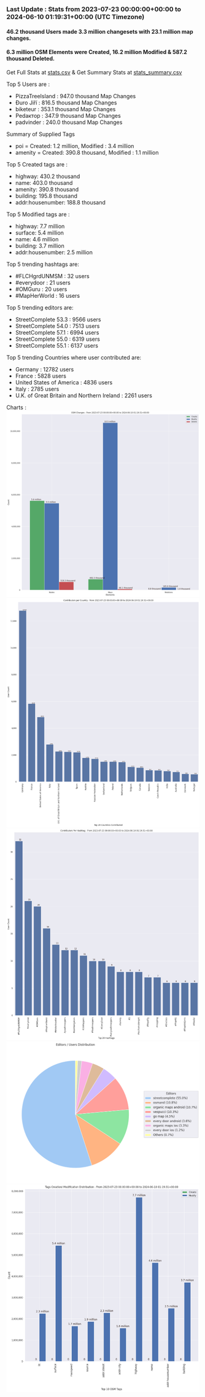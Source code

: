 ### Last Update : Stats from 2023-07-23 00:00:00+00:00 to 2024-06-10 01:19:31+00:00 (UTC Timezone)

#### 46.2 thousand Users made 3.3 million changesets with 23.1 million map changes.
#### 6.3 million OSM Elements were Created, 16.2 million Modified & 587.2 thousand Deleted.
Get Full Stats at [stats.csv](/stats/fieldmappers/Weekly/stats.csv)
 & Get Summary Stats at [stats_summary.csv](/stats/fieldmappers/Weekly/stats_summary.csv)

Top 5 Users are : 
- PizzaTreeIsland : 947.0 thousand Map Changes
- Đuro Jiří : 816.5 thousand Map Changes
- biketeur : 353.1 thousand Map Changes
- Реdактор : 347.9 thousand Map Changes
- padvinder : 240.0 thousand Map Changes

Summary of Supplied Tags
- poi = Created: 1.2 million, Modified : 3.4 million
- amenity = Created: 390.8 thousand, Modified : 1.1 million


Top 5 Created tags are :
- highway: 430.2 thousand
- name: 403.0 thousand
- amenity: 390.8 thousand
- building: 195.8 thousand
- addr:housenumber: 188.8 thousand


Top 5 Modified tags are :
- highway: 7.7 million
- surface: 5.4 million
- name: 4.6 million
- building: 3.7 million
- addr:housenumber: 2.5 million


Top 5 trending hashtags are:
- #FLCHgrdUNMSM : 32 users
- #everydoor : 21 users
- #OMGuru : 20 users
- #MapHerWorld : 16 users


Top 5 trending editors are:
- StreetComplete 53.3 : 9566 users
- StreetComplete 54.0 : 7513 users
- StreetComplete 57.1 : 6994 users
- StreetComplete 55.0 : 6319 users
- StreetComplete 55.1 : 6137 users


Top 5 trending Countries where user contributed are:
- Germany : 12782 users
- France : 5828 users
- United States of America : 4836 users
- Italy : 2785 users
- U.K. of Great Britain and Northern Ireland : 2261 users


 Charts : 
![Alt text](./stats_osm_changes.png) 
![Alt text](./stats_users_per_country.png) 
![Alt text](./stats_users_per_hashtag.png) 
![Alt text](./stats_editors_pie_chart.png) 
![Alt text](./stats_tags.png) 
